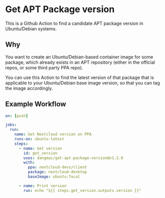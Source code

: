 # Get APT Package version

This is a Github Action to find a candidate APT package version in Ubuntu/Debian systems.

## Why

You want to create an Ubuntu/Debian-based container image for some package,
which already exists in an APT repository (either in the official repos,
or some third party PPA repo).

You can use this Action to find the latest version of that package that is
applicable to your Ubuntu/Debian base image version,
so that you can tag the image accordingly.

## Example Workflow

```yaml
on: [push]

jobs:
  run:
    name: Get Nextcloud version on PPA
    runs-on: ubuntu-latest
    steps:
      - name: Get version
        id: get_version
        uses: dangmai/get-apt-package-version@v1.2.0
        with:
          ppa: nextcloud-devs/client
          package: nextcloud-desktop
          baseImage: ubuntu:focal

      - name: Print version
        run: echo "${{ steps.get_version.outputs.version }}"
```
